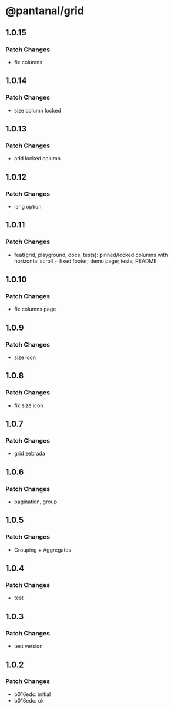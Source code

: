 # @pantanal/grid

## 1.0.15

### Patch Changes

- fix columns

## 1.0.14

### Patch Changes

- size column locked

## 1.0.13

### Patch Changes

- add locked column

## 1.0.12

### Patch Changes

- lang option

## 1.0.11

### Patch Changes

- feat(grid, playground, docs, tests): pinned/locked columns with horizontal scroll + fixed footer; demo page; tests; README

## 1.0.10

### Patch Changes

- fix columns page

## 1.0.9

### Patch Changes

- size icon

## 1.0.8

### Patch Changes

- fix size icon

## 1.0.7

### Patch Changes

- grid zebrada

## 1.0.6

### Patch Changes

- pagination, group

## 1.0.5

### Patch Changes

- Grouping + Aggregates

## 1.0.4

### Patch Changes

- test

## 1.0.3

### Patch Changes

- test version

## 1.0.2

### Patch Changes

- b016edc: initial
- b016edc: ok
